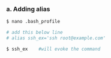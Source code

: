 ### a. Adding alias
```bash
$ nano .bash_profile 

# add this below line
# alias ssh_ex='ssh root@example.com'

$ ssh_ex    #will evoke the command
```
